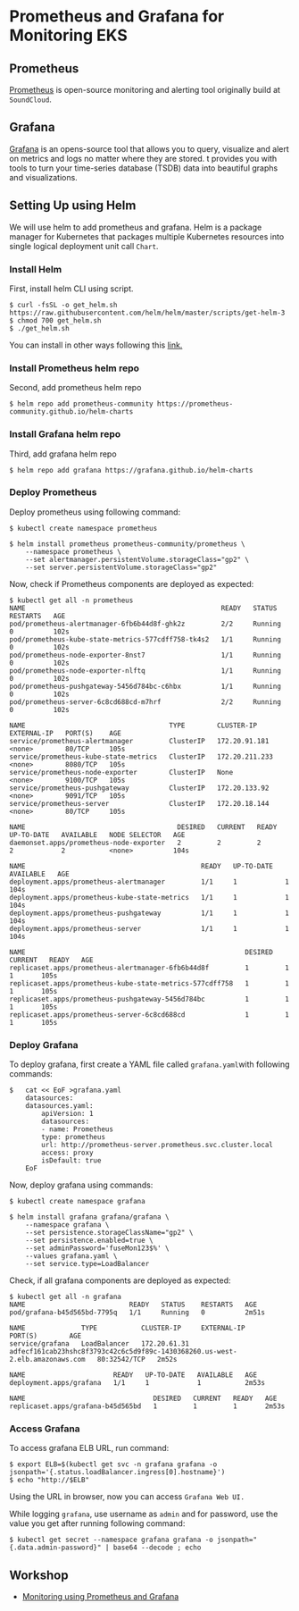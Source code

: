# Prometheus and Grafana for Monitoring EKS

## Prometheus
[Prometheus]() is open-source monitoring and alerting tool originally  build at `SoundCloud`. 

## Grafana
[Grafana](https://grafana.com/oss/grafana/) is an opens-source tool that allows you to query, visualize and alert on metrics and logs no matter where they are stored. t provides you with tools to turn your time-series database (TSDB) data into beautiful graphs and visualizations.

## Setting Up using Helm
We will use helm to add prometheus and grafana. Helm is a package manager for Kubernetes that packages multiple Kubernetes resources into single logical deployment unit call `Chart`.

### Install Helm
First, install helm CLI using script. 
```
$ curl -fsSL -o get_helm.sh https://raw.githubusercontent.com/helm/helm/master/scripts/get-helm-3
$ chmod 700 get_helm.sh
$ ./get_helm.sh
```
You can install in other ways following this [link.](https://helm.sh/docs/intro/install/)
### Install Prometheus helm repo
Second, add prometheus helm repo
```
$ helm repo add prometheus-community https://prometheus-community.github.io/helm-charts
```
### Install Grafana helm repo
Third, add grafana helm repo
```
$ helm repo add grafana https://grafana.github.io/helm-charts
```
### Deploy Prometheus
Deploy prometheus using following command:
```
$ kubectl create namespace prometheus

$ helm install prometheus prometheus-community/prometheus \
    --namespace prometheus \
    --set alertmanager.persistentVolume.storageClass="gp2" \
    --set server.persistentVolume.storageClass="gp2"
```
Now, check if Prometheus components are deployed as expected:
```
$ kubectl get all -n prometheus
NAME                                                 READY   STATUS    RESTARTS   AGE
pod/prometheus-alertmanager-6fb6b44d8f-ghk2z         2/2     Running   0          102s
pod/prometheus-kube-state-metrics-577cdff758-tk4s2   1/1     Running   0          102s
pod/prometheus-node-exporter-8nst7                   1/1     Running   0          102s
pod/prometheus-node-exporter-nlftq                   1/1     Running   0          102s
pod/prometheus-pushgateway-5456d784bc-c6hbx          1/1     Running   0          102s
pod/prometheus-server-6c8cd688cd-m7hrf               2/2     Running   0          102s

NAME                                    TYPE        CLUSTER-IP       EXTERNAL-IP   PORT(S)    AGE
service/prometheus-alertmanager         ClusterIP   172.20.91.181    <none>        80/TCP     105s
service/prometheus-kube-state-metrics   ClusterIP   172.20.211.233   <none>        8080/TCP   105s
service/prometheus-node-exporter        ClusterIP   None             <none>        9100/TCP   105s
service/prometheus-pushgateway          ClusterIP   172.20.133.92    <none>        9091/TCP   105s
service/prometheus-server               ClusterIP   172.20.18.144    <none>        80/TCP     105s

NAME                                      DESIRED   CURRENT   READY   UP-TO-DATE   AVAILABLE   NODE SELECTOR   AGE
daemonset.apps/prometheus-node-exporter   2         2         2       2            2           <none>          104s

NAME                                            READY   UP-TO-DATE   AVAILABLE   AGE
deployment.apps/prometheus-alertmanager         1/1     1            1           104s
deployment.apps/prometheus-kube-state-metrics   1/1     1            1           104s
deployment.apps/prometheus-pushgateway          1/1     1            1           104s
deployment.apps/prometheus-server               1/1     1            1           104s

NAME                                                       DESIRED   CURRENT   READY   AGE
replicaset.apps/prometheus-alertmanager-6fb6b44d8f         1         1         1       105s
replicaset.apps/prometheus-kube-state-metrics-577cdff758   1         1         1       105s
replicaset.apps/prometheus-pushgateway-5456d784bc          1         1         1       105s
replicaset.apps/prometheus-server-6c8cd688cd               1         1         1       105s
```
### Deploy Grafana
To deploy grafana, first create a YAML file called `grafana.yaml`with following commands:
```
$   cat << EoF >grafana.yaml
    datasources:
    datasources.yaml:
        apiVersion: 1
        datasources:
        - name: Prometheus
        type: prometheus
        url: http://prometheus-server.prometheus.svc.cluster.local
        access: proxy
        isDefault: true
    EoF
```
Now, deploy grafana using commands:
```
$ kubectl create namespace grafana

$ helm install grafana grafana/grafana \
    --namespace grafana \
    --set persistence.storageClassName="gp2" \
    --set persistence.enabled=true \
    --set adminPassword='fuseMon123$%' \
    --values grafana.yaml \
    --set service.type=LoadBalancer
```

Check, if all grafana components are deployed as expected:
```
$ kubectl get all -n grafana
NAME                          READY   STATUS    RESTARTS   AGE
pod/grafana-b45d565bd-7795q   1/1     Running   0          2m51s

NAME              TYPE           CLUSTER-IP     EXTERNAL-IP                                                               PORT(S)        AGE
service/grafana   LoadBalancer   172.20.61.31   adfecf161cab23hshc8f3793c42c6c5d9f89c-1430368260.us-west-2.elb.amazonaws.com   80:32542/TCP   2m52s

NAME                      READY   UP-TO-DATE   AVAILABLE   AGE
deployment.apps/grafana   1/1     1            1           2m53s

NAME                                DESIRED   CURRENT   READY   AGE
replicaset.apps/grafana-b45d565bd   1         1         1       2m53s
```
### Access Grafana
To access grafana ELB URL, run command:
```
$ export ELB=$(kubectl get svc -n grafana grafana -o jsonpath='{.status.loadBalancer.ingress[0].hostname}')
$ echo "http://$ELB"
```
Using the URL in browser, now you can access `Grafana Web UI.`

While logging `grafana`, use username as `admin` and for password, use the value you get after running following command:
```
$ kubectl get secret --namespace grafana grafana -o jsonpath="{.data.admin-password}" | base64 --decode ; echo
```

## Workshop
* [Monitoring using Prometheus and Grafana](https://www.eksworkshop.com/intermediate/240_monitoring/)
